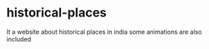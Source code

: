 # historical-places
It a website about historical places in india
some animations are also included
